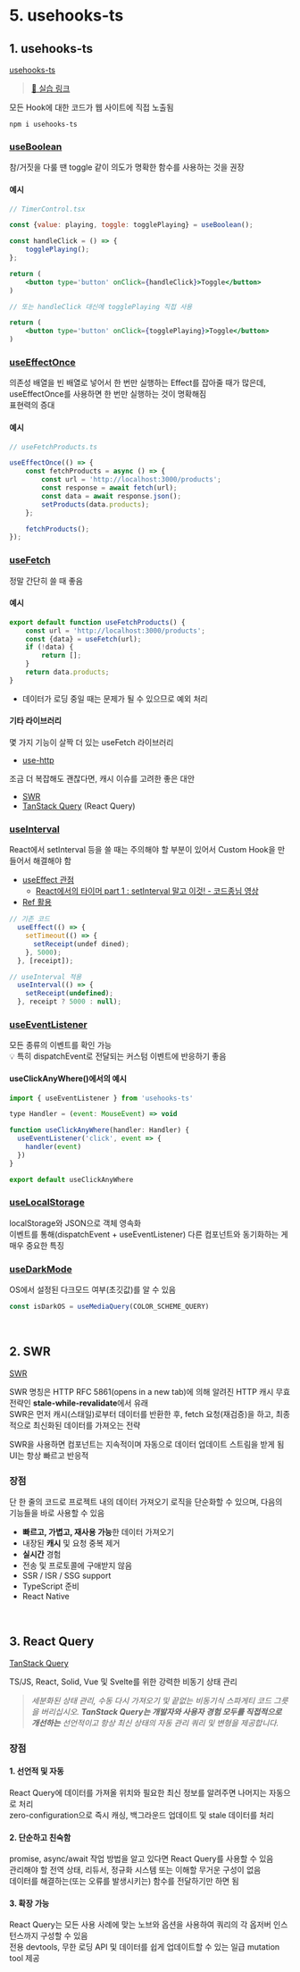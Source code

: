 # 5. usehooks-ts

## 1. usehooks-ts

[usehooks-ts](https://usehooks-ts.com/)

> [🔗 실습 링크](https://github.com/ShinjungOh/2023-learn-react/commit/0d07df76f62ce7087374059881142992d5099d07)

모든 Hook에 대한 코드가 웹 사이트에 직접 노출됨

```
npm i usehooks-ts
```

### [useBoolean](https://usehooks-ts.com/react-hook/use-boolean)

참/거짓을 다룰 땐 toggle 같이 의도가 명확한 함수를 사용하는 것을 권장

#### 예시

```jsx
// TimerControl.tsx

const {value: playing, toggle: togglePlaying} = useBoolean();

const handleClick = () => {
    togglePlaying();
};

return (
    <button type='button' onClick={handleClick}>Toggle</button>
)

// 또는 handleClick 대신에 togglePlaying 직접 사용 

return (
    <button type='button' onClick={togglePlaying}>Toggle</button>
)
```

### [useEffectOnce](https://usehooks-ts.com/react-hook/use-effect-once)

의존성 배열을 빈 배열로 넣어서 한 번만 실행하는 Effect를 잡아줄 때가 많은데, useEffectOnce를 사용하면 한 번만 실행하는 것이 명확해짐  
표현력의 증대 

#### 예시

```jsx
// useFetchProducts.ts

useEffectOnce(() => {
    const fetchProducts = async () => {
        const url = 'http://localhost:3000/products';
        const response = await fetch(url);
        const data = await response.json();
        setProducts(data.products);
    };

    fetchProducts();
});
```

### [useFetch](https://usehooks-ts.com/react-hook/use-fetch)

정말 간단히 쓸 때 좋음

#### 예시

```jsx
export default function useFetchProducts() {
    const url = 'http://localhost:3000/products';
    const {data} = useFetch(url);
    if (!data) {
        return [];
    }
    return data.products;
}
```

* 데이터가 로딩 중일 때는 문제가 될 수 있으므로 예외 처리

#### 기타 라이브러리 

몇 가지 기능이 살짝 더 있는 useFetch 라이브러리

- [use-http](https://use-http.com/)

조금 더 복잡해도 괜찮다면, 캐시 이슈를 고려한 좋은 대안

- [SWR](https://swr.vercel.app/ko)
- [TanStack Query](https://tanstack.com/query) (React Query)

### [useInterval](https://usehooks-ts.com/react-hook/use-interval)

React에서 setInterval 등을 쓸 때는 주의해야 할 부분이 있어서 Custom Hook을 만들어서 해결해야 함

- [useEffect 관점](https://overreacted.io/ko/a-complete-guide-to-useeffect/#%EC%9D%98%EC%A1%B4%EC%84%B1%EC%9C%BC%EB%A1%9C-%EA%B1%B0%EC%A7%93%EB%A7%90%EC%9D%84-%ED%95%98%EB%A9%B4-%EC%83%9D%EA%B8%B0%EB%8A%94-%EC%9D%BC)
    - [React에서의 타이머 part 1 : setInterval 말고 이것! - 코드종님 영상](https://youtu.be/2tUdyY5uBSw)
- [Ref 활용](https://overreacted.io/making-setinterval-declarative-with-react-hooks/#refs-to-the-rescue)

```jsx
// 기존 코드
  useEffect(() => {
    setTimeout(() => {
      setReceipt(undef dined);
    }, 5000);
  }, [receipt]);

// useInterval 적용 
  useInterval(() => {
    setReceipt(undefined);
  }, receipt ? 5000 : null);
```

### [useEventListener](https://usehooks-ts.com/react-hook/use-event-listener)

모든 종류의 이벤트를 확인 가능  
💡 특히 dispatchEvent로 전달되는 커스텀 이벤트에 반응하기 좋음 

#### useClickAnyWhere()에서의 예시

```jsx
import { useEventListener } from 'usehooks-ts'

type Handler = (event: MouseEvent) => void

function useClickAnyWhere(handler: Handler) {
  useEventListener('click', event => {
    handler(event)
  })
}

export default useClickAnyWhere
```

### [useLocalStorage](https://usehooks-ts.com/react-hook/use-local-storage)

localStorage와 JSON으로 객체 영속화  
이벤트를 통해(dispatchEvent + useEventListener) 다른 컴포넌트와 동기화하는 게 매우 중요한 특징

### [useDarkMode](https://usehooks-ts.com/react-hook/use-dark-mode)

OS에서 설정된 다크모드 여부(초깃값)를 알 수 있음

```jsx
const isDarkOS = useMediaQuery(COLOR_SCHEME_QUERY)
```

<br>

## 2. SWR

[SWR](https://swr.vercel.app/ko)

SWR 명칭은 HTTP RFC 5861(opens in a new tab)에 의해 알려진 HTTP 캐시 무효 전략인 **stale-while-revalidate**에서 유래    
SWR은 먼저 캐시(스태일)로부터 데이터를 반환한 후, fetch 요청(재검증)을 하고, 최종적으로 최신화된 데이터를 가져오는 전략

SWR을 사용하면 컴포넌트는 지속적이며 자동으로 데이터 업데이트 스트림을 받게 됨  
UI는 항상 빠르고 반응적

### 장점

단 한 줄의 코드로 프로젝트 내의 데이터 가져오기 로직을 단순화할 수 있으며, 다음의 기능들을 바로 사용할 수 있음

* **빠르고, 가볍고, 재사용 가능**한 데이터 가져오기
* 내장된 **캐시** 및 요청 중복 제거
* **실시간** 경험
* 전송 및 프로토콜에 구애받지 않음
* SSR / ISR / SSG support
* TypeScript 준비
* React Native

<br>

## 3. React Query

[TanStack Query](https://tanstack.com/query)

TS/JS, React, Solid, Vue 및 Svelte를 위한 강력한 비동기 상태 관리  

> <em>세분화된 상태 관리, 수동 다시 가져오기 및 끝없는 비동기식 스파게티 코드 그릇을 버리십시오. 
> **TanStack Query는 개발자와 사용자 경험 모두를 직접적으로 개선하는** 
> 선언적이고 항상 최신 상태의 자동 관리 쿼리 및 변형을 제공합니다.</em>

### 장점 

#### 1. 선언적 및 자동

React Query에 데이터를 가져올 위치와 필요한 최신 정보를 알려주면 나머지는 자동으로 처리   
zero-configuration으로 즉시 캐싱, 백그라운드 업데이트 및 stale 데이터를 처리

#### 2. 단순하고 친숙함

promise, async/await 작업 방법을 알고 있다면 React Query를 사용할 수 있음   
관리해야 할 전역 상태, 리듀서, 정규화 시스템 또는 이해할 무거운 구성이 없음  
데이터를 해결하는(또는 오류를 발생시키는) 함수를 전달하기만 하면 됨 

#### 3. 확장 가능

React Query는 모든 사용 사례에 맞는 노브와 옵션을 사용하여 쿼리의 각 옵저버 인스턴스까지 구성할 수 있음  
전용 devtools, 무한 로딩 API 및 데이터를 쉽게 업데이트할 수 있는 일급 mutation tool 제공
